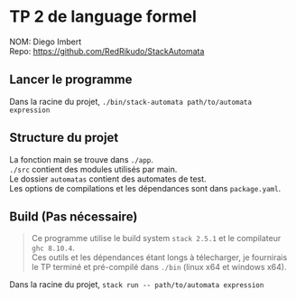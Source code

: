 # TP 2 de language formel

NOM: Diego Imbert  
Repo: https://github.com/RedRikudo/StackAutomata

## Lancer le programme

Dans la racine du projet, ```./bin/stack-automata path/to/automata expression```

## Structure du projet

La fonction main se trouve dans `./app`.  
`./src` contient des modules utilisés par main.  
Le dossier `automatas` contient des automates de test.  
Les options de compilations et les dépendances sont dans `package.yaml`.

## Build (Pas nécessaire)

> Ce programme utilise le build system `stack 2.5.1` et le compilateur `ghc 8.10.4`.  
> Ces outils et les dépendances étant longs à télecharger, je fournirais le TP terminé et pré-compilé dans `./bin` (linux x64 et windows x64).

Dans la racine du projet, ```stack run -- path/to/automata expression```